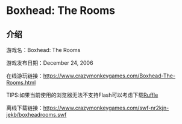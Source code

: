 # Boxhead: The Rooms

## 介绍

游戏名：Boxhead: The Rooms

游戏发布日期：December 24, 2006

在线游玩链接：https://www.crazymonkeygames.com/Boxhead-The-Rooms.html

TIPS:如果当前使用的浏览器无法不支持Flash可以考虑下载[Ruffle](https://ruffle.rs/)

离线下载链接：https://www.crazymonkeygames.com/swf-nr2kjn-jekb/boxheadrooms.swf
